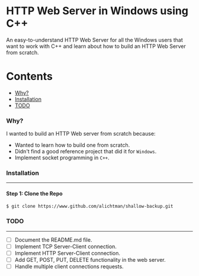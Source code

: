 # HTTP Web Server in Windows using C++

An easy-to-understand HTTP Web Server for all the Windows users that want to work with C++ and learn about how to build an HTTP Web Server from scratch.


# Contents

- [Why?](#why)
- [Installation](#installation)
  <!-- - [Method 1: <a href="https://pypi.org/project/shallow-backup/" rel="nofollow">pipx</a>](#method-1-pipx)
  - [Method 2: Install From Source](#method-2-install-from-source) -->
- [TODO](#todo)
<!-- - [Usage](#usage)
- [Output Structure](#output-structure) -->

### Why?

I wanted to build an HTTP Web server from scratch because:

- Wanted to learn how to build one from scratch.
- Didn't find a good reference project that did it for `Windows`.
- Implement socket programming in `C++`.


### Installation

---

#### Step 1: Clone the Repo

```bash
$ git clone https://www.github.com/alichtman/shallow-backup.git

```

### TODO

---

- [ ] Document the README.md file.
- [ ] Implement TCP Server-Client connection.
- [ ] Implement HTTP Server-Client connection.
- [ ] Add GET, POST, PUT, DELETE functionality in the web server.
- [ ] Handle multiple client connections requests.

<!-- ### Usage

---

- To start the interactive program, run `$ shallow-backup`.
- To backup your dotfiles, run `$ shallow-backup --backup-dots`.

`shallow-backup` was built with scripting in mind. Every feature that's supported in the interactive program is supported with command line arguments.

```shell
Usage: shallow-backup [OPTIONS]

  Easily back up installed packages, dotfiles, and more.
  You can edit which files are backed up in ~/.shallow-backup.

  Written by Aaron Lichtman (@alichtman).

Options:

  --add-dot TEXT               Add a dotfile or dotfolder to config by path.
  --backup-all                 Full back up.
  --backup-configs             Back up app config files.
  --backup-dots                Back up dotfiles.
  --backup-fonts               Back up installed fonts.
  --backup-packages            Back up package libraries.
  --delete-config              Delete config file.
  --destroy-backup             Delete backup directory.
  --dry-run                    Don't backup or reinstall any files, just give
                               verbose output.

  --new-path TEXT              Input a new back up directory path.
  --no-new-backup-path-prompt  Skip setting new back up directory path prompt.
  --no-splash                  Don't display splash screen.
  --reinstall-all              Full reinstallation.
  --reinstall-configs          Reinstall configs.
  --reinstall-dots             Reinstall dotfiles and dotfolders.
  --reinstall-fonts            Reinstall fonts.
  --reinstall-packages         Reinstall packages.
  --remote TEXT                Set remote URL for the git repo.

  --edit                       Open config file in $EDITOR.
  -v, --version                Display version and author info.
  -h, -help, --help            Show this message and exit.
``` -->


<!-- ### Output Structure

---

```shell
shallow_backup/
├── configs
│   ├── plist
│   │   └── com.apple.Terminal.plist
│   ├── sublime_2
│   │   └── ...
│   └── sublime_3
│       └── ...
├── dotfiles
│   ├── .bash_profile
│   ├── .bashrc
│   ├── .gitconfig
│   ├── .pypirc
│   ├── ...
│   ├── shallow-backup.json
│   ├── .ssh/
│   │   └── known_hosts
│   ├── .vim/
│   └── .zshrc
├── fonts
│   ├── AllerDisplay.ttf
│   ├── Aller_Bd.ttf
│   ├── ...
│   ├── Ubuntu Mono derivative Powerline Italic.ttf
│   └── Ubuntu Mono derivative Powerline.ttf
└── packages
    ├── brew-cask_list.txt
    ├── brew_list.txt
    ├── cargo_list.txt
    ├── gem_list.txt
    ├── installed_apps_list.txt
    ├── npm_list.txt
    ├── macports_list.txt
    ├── pip_list.txt
    └── sublime3_list.txt
``` -->